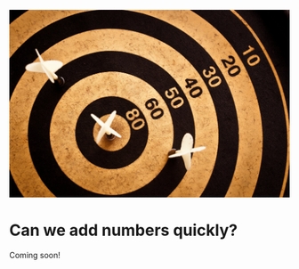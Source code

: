 ![Bullseye](images/6384294717_5047a35d48_b.jpg ':class=banner-image')

# Can we add numbers quickly?

Coming soon!
